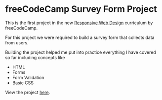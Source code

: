 # freeCodeCamp Survey Form Project

This is the first project in the new
[Responsive Web Design](https://www.freecodecamp.org/learn/2022/responsive-web-design/) curriculum by freeCodeCamp.

For this project we were required to build a survey form that collects data from users.

Building the project helped me put into practice everything I have covered so far including concepts like

- HTML
- Forms
- Form Validation
- Basic CSS

View the project [here](https://annahcodes.github.io/freeCodeCamp-survey-form/).



